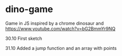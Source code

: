# dino-game
Game in JS inspired by a chrome dinosaur and https://www.youtube.com/watch?v=bG2BmmYr9NQ

30.10 First sketch 

31.10 Added a jump function and an array with points
